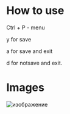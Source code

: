 # How to use
Ctrl + P - menu 

y for save

a for save and exit

d for notsave and exit.

# Images
![изображение](https://github.com/user-attachments/assets/35a66c06-e076-48f6-9f09-91a91dbab804)
